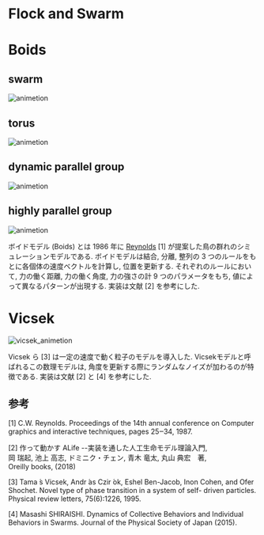 # Flock and Swarm


# Boids 
## swarm
![animetion](https://user-images.githubusercontent.com/47030492/152673037-e945ce70-6ea8-4f9f-8136-ead358eecf1b.gif)

## torus
![animetion](https://user-images.githubusercontent.com/47030492/152672816-a8f10719-43d0-4e5b-9291-f61ed3f22adb.gif)

## dynamic parallel group
![animetion](https://user-images.githubusercontent.com/47030492/152673271-87e47538-fc3a-4df5-8ed9-6cd8e4022988.gif)

## highly parallel group
![animetion](https://user-images.githubusercontent.com/47030492/152673486-4cf9a916-b3a9-4583-b08f-f335a211fc1d.gif)

ボイドモデル (Boids) とは 1986 年に [Reynolds](http://www.red3d.com/cwr/index.html) [1] が提案した鳥の群れのシミュレーションモデルである.
ボイドモデルは結合, 分離, 整列の 3 つのルールをもとに各個体の速度ベクトルを計算し, 位置を更新する. それぞれのルールにおいて, 力の働く距離, 力の働く角度, 力の強さの計 9 つのパラメータをもち, 値によって異なるパターンが出現する. 実装は文献 [2] を参考にした.

# Vicsek
![vicsek_animetion](https://user-images.githubusercontent.com/47030492/135029180-a5797cff-1272-4c90-9f4b-cceb815629da.gif)

Vicsek ら [3] は一定の速度で動く粒子のモデルを導入した. Vicsekモデルと呼ばれるこの数理モデルは, 角度を更新する際にランダムなノイズが加わるのが特徴である.
実装は文献 [2] と [4] を参考にした.

## 参考
[1] C.W. Reynolds. Proceedings of the 14th annual conference on Computer graphics and interactive techniques, pages 25‒34, 1987.  

[2] 作って動かす ALife --実装を通した人工生命モデル理論入門,  
岡 瑞起, 池上 高志, ドミニク・チェン, 青木 竜太, 丸山 典宏　著,  
Oreilly books, (2018)  

[3] Tama ́s Vicsek, Andr ́as Czir ́ok, Eshel Ben-Jacob, Inon Cohen, and Ofer Shochet. Novel type of phase transition in a system of self- driven particles. Physical review letters, 75(6):1226, 1995.  

[4] Masashi SHIRAISHI. Dynamics of Collective Behaviors and Individual Behaviors in Swarms. Journal of the Physical Society of Japan (2015).
